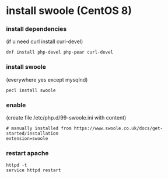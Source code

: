 # install swoole (CentOS 8)

### install dependencies
(if u need curl install curl-devel)
```console
dnf install php-devel php-pear curl-devel
```

### install swoole
(everywhere yes except mysqlnd)
```console
pecl install swoole
```

### enable
(create file /etc/php.d/99-swoole.ini with content)
```console
# manually installed from https://www.swoole.co.uk/docs/get-started/installation
extension=swoole
```

### restart apache
```console
httpd -t
service httpd restart
```
